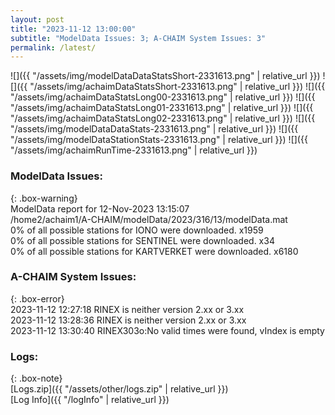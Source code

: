 ```yaml
---
layout: post
title: "2023-11-12 13:00:00"
subtitle: "ModelData Issues: 3; A-CHAIM System Issues: 3"
permalink: /latest/
---
```


![]({{ "/assets/img/modelDataDataStatsShort-2331613.png" | relative_url }})
![]({{ "/assets/img/achaimDataStatsShort-2331613.png" | relative_url }})
![]({{ "/assets/img/achaimDataStatsLong00-2331613.png" | relative_url }})
![]({{ "/assets/img/achaimDataStatsLong01-2331613.png" | relative_url }})
![]({{ "/assets/img/achaimDataStatsLong02-2331613.png" | relative_url }})
![]({{ "/assets/img/modelDataDataStats-2331613.png" | relative_url }})
![]({{ "/assets/img/modelDataStationStats-2331613.png" | relative_url }})
![]({{ "/assets/img/achaimRunTime-2331613.png" | relative_url }})


### ModelData Issues:  
  
{: .box-warning}  
 ModelData report for 12-Nov-2023 13:15:07   
 /home2/achaim1/A-CHAIM/modelData/2023/316/13/modelData.mat   
 0% of all possible stations for IONO were downloaded. x1959   
 0% of all possible stations for SENTINEL were downloaded. x34   
 0% of all possible stations for KARTVERKET were downloaded. x6180   
  
### A-CHAIM System Issues:  
  
{: .box-error}  
2023-11-12 12:27:18 RINEX is neither version 2.xx or 3.xx  
2023-11-12 13:28:36 RINEX is neither version 2.xx or 3.xx  
2023-11-12 13:30:40 RINEX303o:No valid times were found, vIndex is empty  

### Logs:  
  
{: .box-note}  
[Logs.zip]({{ "/assets/other/logs.zip" | relative_url }})  
[Log Info]({{ "/logInfo" | relative_url }})  
